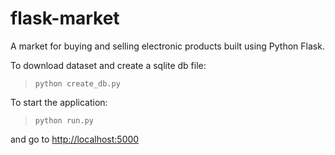 # flask-market

A market for buying and selling electronic products built using Python Flask.

To download dataset and create a sqlite db file:
> `python create_db.py`

To start the application:
> `python run.py`

and go to [http://localhost:5000](http://localhost:5000)
